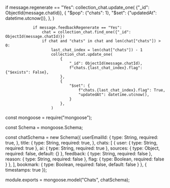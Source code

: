 if message.regenerate == "Yes":
                    collection_chat.update_one(
                        {"_id": ObjectId(message.chatId)},
                        {
                            "$pop": {"chats": 1},
                            "$set": {"updatedAt": datetime.utcnow()},
                        },
                    )

                if message.feedbackRegenerate == "Yes":
                    chat = collection_chat.find_one({"_id": ObjectId(message.chatId)})
                    if chat and "chats" in chat and len(chat["chats"]) > 0:
                        last_chat_index = len(chat["chats"]) - 1
                        collection_chat.update_one(
                            {
                                "_id": ObjectId(message.chatId),
                                f"chats.{last_chat_index}.flag": {"$exists": False},
                            },
                            {
                                "$set": {
                                    f"chats.{last_chat_index}.flag": True,
                                    "updatedAt": datetime.utcnow(),
                                }
                            },
                        )


const mongoose = require("mongoose");

const Schema = mongoose.Schema;

const chatSchema = new Schema({
  userEmailId: {
    type: String,
    required: true,
  },
  title: {
    type: String,
    required: true,
  },
  chats: [
    {
      user: { type: String, required: true },
      ai: { type: String, required: true },
      sources: {
        type: Object,
        required: false,
        default: {}
      },
      feedback: {
        type: String,
        required: false
      },
      reason: {
        type: String,
        required: false
      },
      flag: {
        type: Boolean,
        required: false
      }
    },
  ],
  bookmark: {
    type: Boolean,
    required: false,
    default: false
  }
}, { timestamps: true });

module.exports = mongoose.model("Chats", chatSchema);
